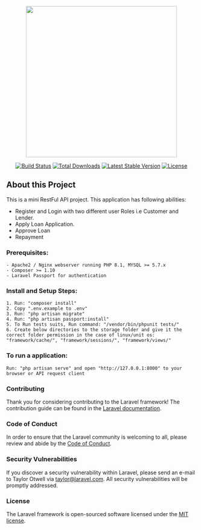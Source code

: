 <p align="center"><a href="https://laravel.com" target="_blank"><img src="https://raw.githubusercontent.com/laravel/art/master/logo-lockup/5%20SVG/2%20CMYK/1%20Full%20Color/laravel-logolockup-cmyk-red.svg" width="400"></a></p>

<p align="center">
<a href="https://travis-ci.org/laravel/framework"><img src="https://travis-ci.org/laravel/framework.svg" alt="Build Status"></a>
<a href="https://packagist.org/packages/laravel/framework"><img src="https://img.shields.io/packagist/dt/laravel/framework" alt="Total Downloads"></a>
<a href="https://packagist.org/packages/laravel/framework"><img src="https://img.shields.io/packagist/v/laravel/framework" alt="Latest Stable Version"></a>
<a href="https://packagist.org/packages/laravel/framework"><img src="https://img.shields.io/packagist/l/laravel/framework" alt="License"></a>
</p>

## About this Project

This is a mini RestFul API project. This application has following abilities:

- Register and Login with two different user Roles i.e Customer and Lender.
- Apply Loan Application.
- Approve Loan
- Repayment

### Prerequisites:
    - Apache2 / Nginx webserver running PHP 8.1, MYSQL >= 5.7.x 
    - Composer >= 1.10
    - Laravel Passport for authentication

### Install and Setup Steps:
    1. Run: "composer install"
    2. Copy ".env.example to .env"
    3. Run: "php artisan migrate"
    4. Run: "php artisan passport:install"
    5. To Run tests suits, Run command: "/vendor/bin/phpunit tests/"
    6. Create below directories to the storage folder and give it the correct folder permission in the case of linux/unit os:
    "framework/cache/", "framework/sessions/", "framework/views/"

### To run a application:
    Run: "php artisan serve" and open "http://127.0.0.1:8000" to your browser or API request client

### Contributing

Thank you for considering contributing to the Laravel framework! The contribution guide can be found in the [Laravel documentation](https://laravel.com/docs/contributions).

### Code of Conduct

In order to ensure that the Laravel community is welcoming to all, please review and abide by the [Code of Conduct](https://laravel.com/docs/contributions#code-of-conduct).

### Security Vulnerabilities

If you discover a security vulnerability within Laravel, please send an e-mail to Taylor Otwell via [taylor@laravel.com](mailto:taylor@laravel.com). All security vulnerabilities will be promptly addressed.

### License

The Laravel framework is open-sourced software licensed under the [MIT license](https://opensource.org/licenses/MIT).

